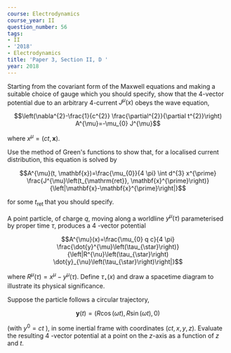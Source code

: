 ```yaml
---
course: Electrodynamics
course_year: II
question_number: 56
tags:
- II
- '2018'
- Electrodynamics
title: 'Paper 3, Section II, D '
year: 2018
---
```




Starting from the covariant form of the Maxwell equations and making a suitable choice of gauge which you should specify, show that the 4-vector potential due to an arbitrary 4-current $J^{\mu}(x)$ obeys the wave equation,

$$\left(\nabla^{2}-\frac{1}{c^{2}} \frac{\partial^{2}}{\partial t^{2}}\right) A^{\mu}=-\mu_{0} J^{\mu}$$

where $x^{\mu}=(c t, \mathbf{x})$.

Use the method of Green's functions to show that, for a localised current distribution, this equation is solved by

$$A^{\mu}(t, \mathbf{x})=\frac{\mu_{0}}{4 \pi} \int d^{3} x^{\prime} \frac{J^{\mu}\left(t_{\mathrm{ret}}, \mathbf{x}^{\prime}\right)}{\left|\mathbf{x}-\mathbf{x}^{\prime}\right|}$$

for some $t_{\text {ret }}$ that you should specify.

A point particle, of charge $q$, moving along a worldline $y^{\mu}(\tau)$ parameterised by proper time $\tau$, produces a 4 -vector potential

$$A^{\mu}(x)=\frac{\mu_{0} q c}{4 \pi} \frac{\dot{y}^{\mu}\left(\tau_{\star}\right)}{\left|R^{\nu}\left(\tau_{\star}\right) \dot{y}_{\nu}\left(\tau_{\star}\right)\right|}$$

where $R^{\mu}(\tau)=x^{\mu}-y^{\mu}(\tau)$. Define $\tau_{\star}(x)$ and draw a spacetime diagram to illustrate its physical significance.

Suppose the particle follows a circular trajectory,

$$\mathbf{y}(t)=(R \cos (\omega t), R \sin (\omega t), 0)$$

(with $y^{0}=c t$ ), in some inertial frame with coordinates $(c t, x, y, z)$. Evaluate the resulting 4 -vector potential at a point on the $z$-axis as a function of $z$ and $t$.